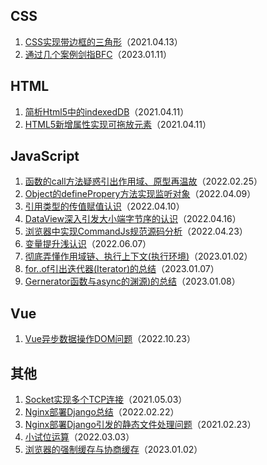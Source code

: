 ## CSS

1. [CSS实现带边框的三角形](https://github.com/Hyrmm/Blog/issues/1)（2021.04.13）
2. [通过几个案例剑指BFC](https://github.com/Hyrmm/Blog/issues/19)（2023.01.11）


## HTML

1. [简析Html5中的indexedDB](https://github.com/Hyrmm/Blog/issues/2)（2021.04.11）
2. [HTML5新增属性实现可拖放元素](https://github.com/Hyrmm/Blog/issues/3)（2021.04.11）

## JavaScript
1. [函数的call方法疑惑引出作用域、原型再温故](https://github.com/Hyrmm/Blog/issues/4)（2022.02.25）
2. [Object的definePropery方法实现监听对象](https://github.com/Hyrmm/Blog/issues/5)（2022.04.09）
3. [引用类型的传值赋值认识](https://github.com/Hyrmm/Blog/issues/6)（2022.04.10）
4. [DataView深入引发大小端字节序的认识](https://github.com/Hyrmm/Blog/issues/7)（2022.04.16）
5. [浏览器中实现CommandJs规范源码分析](https://github.com/Hyrmm/Blog/issues/8)（2022.04.23）
6. [变量提升浅认识](https://github.com/Hyrmm/Blog/issues/9)（2022.06.07）
7. [彻底弄懂作用域链、执行上下文(执行环境)](https://github.com/Hyrmm/Blog/issues/10)（2023.01.02）
8. [for..of引出迭代器(Iterator)的总结](https://github.com/Hyrmm/Blog/issues/17)（2023.01.07）
9. [Gernerator函数与async的渊源)的总结](https://github.com/Hyrmm/Blog/issues/18)（2023.01.08）


## Vue

1. [Vue异步数据操作DOM问题](https://github.com/Hyrmm/Blog/issues/11)（2022.10.23）

## 其他

1. [Socket实现多个TCP连接](https://github.com/Hyrmm/Blog/issues/12)（2021.05.03）
2. [Nginx部署Django总结](https://github.com/Hyrmm/Blog/issues/13)（2022.02.22）
3. [Nginx部署Django引发的静态文件处理问题](https://github.com/Hyrmm/Blog/issues/14)（2021.02.23）
4. [小试位运算](https://github.com/Hyrmm/Blog/issues/15)（2022.03.03）
5. [浏览器的强制缓存与协商缓存](https://github.com/Hyrmm/Blog/issues/16)（2023.01.02）

